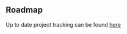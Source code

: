 ## Roadmap

Up to date project tracking can be found [here](https://github.com/Azure/AzOps/projects/2)
